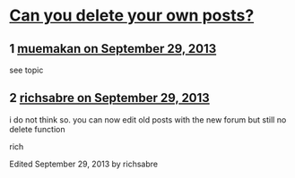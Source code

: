 # [Can you delete your own posts?](https://community.fantasyflightgames.com/topic/91220-can-you-delete-your-own-posts/)

## 1 [muemakan on September 29, 2013](https://community.fantasyflightgames.com/topic/91220-can-you-delete-your-own-posts/?do=findComment&comment=877439)

see topic

## 2 [richsabre on September 29, 2013](https://community.fantasyflightgames.com/topic/91220-can-you-delete-your-own-posts/?do=findComment&comment=877448)

i do not think so. you can now edit old posts with the new forum but still no delete function

rich

Edited September 29, 2013 by richsabre

